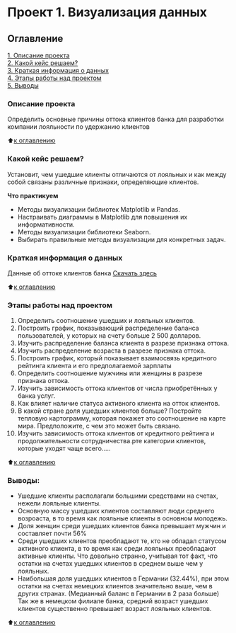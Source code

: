 # Проект 1. Визуализация данных

## Оглавление  
[1. Описание проекта](https://github.com/PapylevMN/sf_data_science/tree/main/Modul_8_hw/README.md#Описание-проекта)  
[2. Какой кейс решаем?](https://github.com/PapylevMN/sf_data_science/tree/main/Modul_8_hw/README.md#Какой-кейс-решаем)  
[3. Краткая информация о данных](https://github.com/PapylevMN/sf_data_science/tree/main/Modul_8_hw/README.md#Краткая-информация-о-данных)  
[4. Этапы работы над проектом](https://github.com/PapylevMN/sf_data_science/tree/main/Modul_8_hw/README.md#Этапы-работы-над-проектом)  
[5. Выводы](https://github.com/PapylevMN/sf_data_science/tree/main/Modul_8_hw/README.md#Выводы) 

### Описание проекта    
Определить основные причины оттока клиентов банка для разработки компании лояльности по удержанию клиентов

:arrow_up:[к оглавлению](https://github.com/PapylevMN/sf_data_science/tree/main/Modul_8_hw/README.md#Оглавление)


### Какой кейс решаем?    
Установит, чем ушедшие клиенты отличаются от лояльных и как между собой связаны различные признаки, определяющие клиентов.

**Что практикуем**     
* Методы визуализации библиотек Matplotlib и Pandas.
* Настраивать диаграммы в Matplotlib для повышения их информативности.
* Методы визуализации библиотеки Seaborn.
* Выбирать правильные методы визуализации для конкретных задач.


### Краткая информация о данных
Данные об оттоке клиентов банка
[Скачать здесь](https://lms.skillfactory.ru/assets/courseware/v1/c903ecd0b0c995c44213d620ab6ae94d/asset-v1:SkillFactory+DSPR-2.0+14JULY2021+type@asset+block/churn.zip)
  
:arrow_up:[к оглавлению](https://github.com/PapylevMN/sf_data_science/tree/main/Modul_8_hw/README.md#Оглавление)


### Этапы работы над проектом  
1. Определить соотношение ушедших и лояльных клиентов.
2. Построить график, показывающий распределение баланса пользователей, у которых на счету больше 2 500 долларов.
3. Изучить распределение баланса клиента в разрезе признака оттока.  
4. Изучить распределение возраста в разрезе признака оттока. 
5. Построить график, который показывает взаимосвязь кредитного рейтинга клиента и его предполагаемой зарплаты
6. Определить соотношение мужчины или женщины в разрезе признака оттока.
7. Изучить зависимость оттока клиентов от числа приобретённых у банка услуг.
8. Как влияет наличие статуса активного клиента на отток клиентов.
9. В какой стране доля ушедших клиентов больше? Постройте тепловую картограмму, которая покажет это соотношение на карте мира. Предположите, с чем это может быть связано.
10. Изучить зависимость оттока клиентов от кредитного рейтинга и продолжительности сотрудничества.рте категории клиентов, которые уходят чаще всего.....

:arrow_up:[к оглавлению](https://github.com/PapylevMN/sf_data_science/tree/main/Modul_8_hw/README.md#Оглавление)


### Выводы:  
* Ушедшие клиенты располагали большими средствами на счетах, нежели лояльные клиенты. 
* Основную массу ушедших клиентов составляют люди среднего возроаста, в то время как лояльные клиенты в основном молодежь.
* Доля женщин среди ушедших клиентов банка превышает мужчин и составляет почти 56%
* Среди ушедших клиентов преобладают те, кто не обладал статусом активного клиента, в то время как среди лояльных преобладают активные клиенты. Что довольно странно, учитывая тот факт, что остатки на счетах ушедших клиентов в среднем выше чем у лояльных. 
* Наибольшая доля ушедших клиентов в Германии (32.44%), при этом остатки на счетах немецких клиентов значительно выше, чем в других странах. (Медианный баланс в Германии в 2 раза больше) Так же в немецком филиале банка, средний возраст ушедших клиентов существенно превышает возраст лояльных клиентов. 


:arrow_up:[к оглавлению](https://github.com/PapylevMN/sf_data_science/tree/main/Modul_8_hw/README.md#Оглавление)